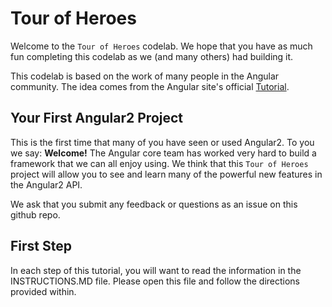 # Tour of Heroes

Welcome to the `Tour of Heroes` codelab. We hope that you have as much fun completing this codelab as we (and many others) had building it.
 
This codelab is based on the work of many people in the Angular community. The idea comes from the Angular site's official [Tutorial](https://angular.io/docs/ts/latest/tutorial/). 

## Your First Angular2 Project

This is the first time that many of you have seen or used Angular2. To you we say: **Welcome!** The Angular core team has worked very hard to build a framework that we can all enjoy using. We think that this `Tour of Heroes` project will allow you to see and learn many of the powerful new features in the Angular2 API. 

We ask that you submit any feedback or questions as an issue on this github repo. 

## First Step

In each step of this tutorial, you will want to read the information in the INSTRUCTIONS.MD file. Please open this file and follow the directions provided within. 